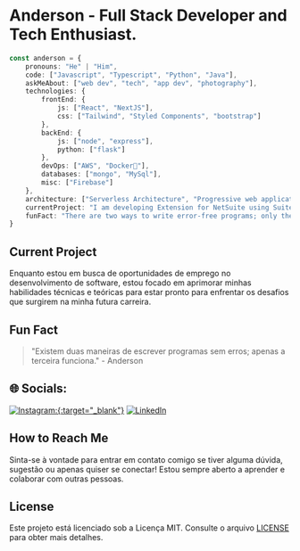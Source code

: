 # Anderson - Full Stack Developer and Tech Enthusiast.

```typescript
const anderson = {
    pronouns: "He" | "Him",
    code: ["Javascript", "Typescript", "Python", "Java"],
    askMeAbout: ["web dev", "tech", "app dev", "photography"],
    technologies: {
        frontEnd: {
            js: ["React", "NextJS"],
            css: ["Tailwind", "Styled Components", "bootstrap"]
        },
        backEnd: {
            js: ["node", "express"],
            python: ["flask"]
        },
        devOps: ["AWS", "Docker🐳"],
        databases: ["mongo", "MySql"],
        misc: ["Firebase"]
    },
    architecture: ["Serverless Architecture", "Progressive web applications", "Single page applications"],
    currentProject: "I am developing Extension for NetSuite using SuiteScript2.0",
    funFact: "There are two ways to write error-free programs; only the third one works"
}
```

## Current Project

Enquanto estou em busca de oportunidades de emprego no desenvolvimento de software, estou focado em aprimorar minhas habilidades técnicas e teóricas para estar pronto para enfrentar os desafios que surgirem na minha futura carreira.

## Fun Fact

> "Existem duas maneiras de escrever programas sem erros; apenas a terceira funciona." - Anderson

## 🌐 Socials:
[![Instagram:{:target="_blank"}](https://img.shields.io/badge/Instagram-%23E4405F.svg?logo=Instagram&logoColor=white)](https://www.instagram.com/_anderson.jhonatan/) [![LinkedIn](https://img.shields.io/badge/LinkedIn-%230077B5.svg?logo=linkedin&logoColor=white)](https://linkedin.com/in/https://www.linkedin.com/in/anderson-jhonatan/) 

## How to Reach Me

Sinta-se à vontade para entrar em contato comigo se tiver alguma dúvida, sugestão ou apenas quiser se conectar! Estou sempre aberto a aprender e colaborar com outras pessoas.

## License

Este projeto está licenciado sob a Licença MIT. Consulte o arquivo [LICENSE](LICENSE) para obter mais detalhes.
